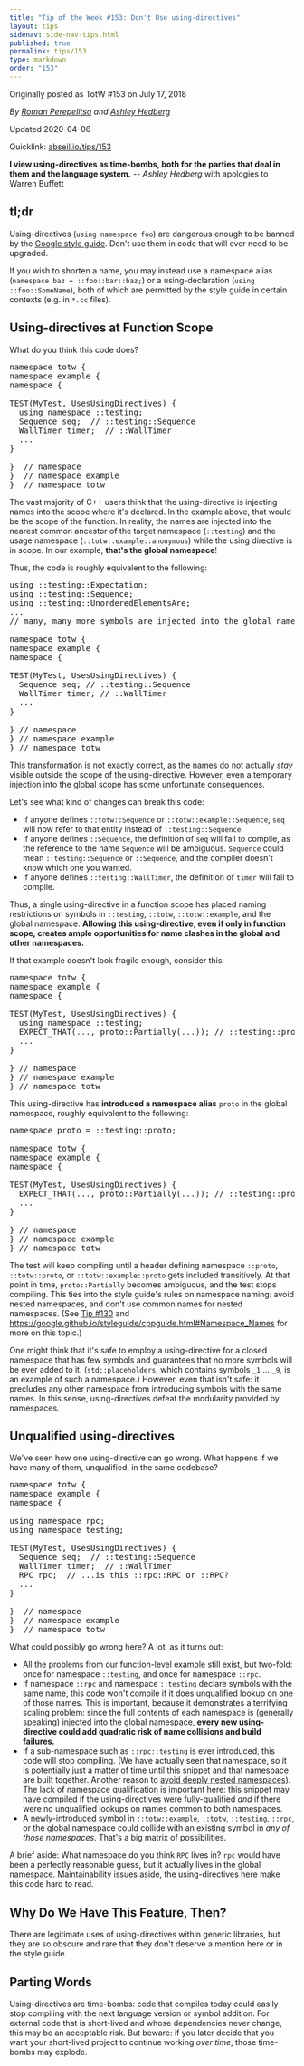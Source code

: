```yaml
---
title: "Tip of the Week #153: Don't Use using-directives"
layout: tips
sidenav: side-nav-tips.html
published: true
permalink: tips/153
type: markdown
order: "153"
---
```


Originally posted as TotW #153 on July 17, 2018

*By [Roman Perepelitsa](mailto:roman.perepelitsa@gmail.com) and [Ashley Hedberg](mailto:ahedberg@google.com)*

Updated 2020-04-06

Quicklink: [abseil.io/tips/153](https://abseil.io/tips/153)


**I view using-directives as time-bombs, both for the parties that deal in them
and the language system.** -- *Ashley Hedberg* with apologies to Warren Buffett

## tl;dr

Using-directives (`using namespace foo`) are dangerous enough to be banned by
the
[Google style guide](https://google.github.io/styleguide/cppguide.html#Namespaces).
Don't use them in code that will ever need to be upgraded.

If you wish to shorten a name, you may instead use a namespace alias (`namespace
baz = ::foo::bar::baz;`) or a using-declaration (`using ::foo::SomeName`), both
of which are permitted by the style guide in certain contexts (e.g. in `*.cc`
files).

## Using-directives at Function Scope

What do you think this code does?

<pre class="prettyprint lang-cpp bad-code">
namespace totw {
namespace example {
namespace {

TEST(MyTest, UsesUsingDirectives) {
  using namespace ::testing;
  Sequence seq;  // ::testing::Sequence
  WallTimer timer;  // ::WallTimer
  ...
}

}  // namespace
}  // namespace example
}  // namespace totw
</pre>

The vast majority of C++ users think that the using-directive is injecting names
into the scope where it's declared. In the example above, that would be the
scope of the function. In reality, the names are injected into the nearest
common ancestor of the target namespace (`::testing`) and the usage namespace
(`::totw::example::anonymous`) while the using directive is in scope. In our
example, **that's the global namespace**!

Thus, the code is roughly equivalent to the following:

<pre class="prettyprint lang-cpp bad-code">
using ::testing::Expectation;
using ::testing::Sequence;
using ::testing::UnorderedElementsAre;
...
// many, many more symbols are injected into the global namespace

namespace totw {
namespace example {
namespace {

TEST(MyTest, UsesUsingDirectives) {
  Sequence seq; // ::testing::Sequence
  WallTimer timer; // ::WallTimer
  ...
}

} // namespace
} // namespace example
} // namespace totw
</pre>

This transformation is not exactly correct, as the names do not actually *stay*
visible outside the scope of the using-directive. However, even a temporary
injection into the global scope has some unfortunate consequences.

Let's see what kind of changes can break this code:

*   If anyone defines `::totw::Sequence` or `::totw::example::Sequence`, `seq`
    will now refer to that entity instead of `::testing::Sequence`.
*   If anyone defines `::Sequence`, the definition of `seq` will fail to
    compile, as the reference to the name `Sequence` will be ambiguous.
    `Sequence` could mean `::testing::Sequence` or `::Sequence`, and the
    compiler doesn't know which one you wanted.
*   If anyone defines `::testing::WallTimer`, the definition of `timer` will
    fail to compile.

Thus, a single using-directive in a function scope has placed naming
restrictions on symbols in `::testing`, `::totw`, `::totw::example`, and the
global namespace. **Allowing this using-directive, even if only in function
scope, creates ample opportunities for name clashes in the global and other
namespaces.**

If that example doesn't look fragile enough, consider this:

<pre class="prettyprint lang-cpp bad-code">
namespace totw {
namespace example {
namespace {

TEST(MyTest, UsesUsingDirectives) {
  using namespace ::testing;
  EXPECT_THAT(..., proto::Partially(...)); // ::testing::proto::Partially
  ...
}

} // namespace
} // namespace example
} // namespace totw
</pre>

This using-directive has **introduced a namespace alias** `proto` in the global
namespace, roughly equivalent to the following:

<pre class="prettyprint lang-cpp bad-code">
namespace proto = ::testing::proto;

namespace totw {
namespace example {
namespace {

TEST(MyTest, UsesUsingDirectives) {
  EXPECT_THAT(..., proto::Partially(...)); // ::testing::proto::Partially
  ...
}

} // namespace
} // namespace example
} // namespace totw
</pre>

The test will keep compiling until a header defining namespace `::proto`,
`::totw::proto`, or `::totw::example::proto` gets included transitively. At that
point in time, `proto::Partially` becomes ambiguous, and the test stops
compiling. This ties into the style guide's rules on namespace naming: avoid
nested namespaces, and don't use common names for nested namespaces. (See
[Tip #130](/tips/130) and
https://google.github.io/styleguide/cppguide.html#Namespace_Names for more on
this topic.)

One might think that it's safe to employ a using-directive for a closed
namespace that has few symbols and guarantees that no more symbols will be ever
added to it. (`std::placeholders`, which contains symbols `_1` ... `_9`, is an
example of such a namespace.) However, even that isn't safe: it precludes any
other namespace from introducing symbols with the same names. In this sense,
using-directives defeat the modularity provided by namespaces.

## Unqualified using-directives

We've seen how one using-directive can go wrong. What happens if we have many of
them, unqualified, in the same codebase?

<pre class="prettyprint lang-cpp bad-code">
namespace totw {
namespace example {
namespace {

using namespace rpc;
using namespace testing;

TEST(MyTest, UsesUsingDirectives) {
  Sequence seq;  // ::testing::Sequence
  WallTimer timer;  // ::WallTimer
  RPC rpc;  // ...is this ::rpc::RPC or ::RPC?
  ...
}

}  // namespace
}  // namespace example
}  // namespace totw
</pre>

What could possibly go wrong here? A lot, as it turns out:

*   All the problems from our function-level example still exist, but two-fold:
    once for namespace `::testing`, and once for namespace `::rpc`.
*   If namespace `::rpc` and namespace `::testing` declare symbols with the same
    name, this code won't compile if it does unqualified lookup on one of those
    names. This is important, because it demonstrates a terrifying scaling
    problem: since the full contents of each namespace is (generally speaking)
    injected into the global namespace, **every new using-directive could add
    quadratic risk of name collisions and build failures.**
*   If a sub-namespace such as `::rpc::testing` is ever introduced, this code
    will stop compiling. (We have actually seen that namespace, so it is
    potentially just a matter of time until this snippet and that namespace are
    built together. Another reason to
    [avoid deeply nested namespaces](/tips/130)). The lack of namespace
    qualification is important here: this snippet may have compiled if the
    using-directives were fully-qualified *and* if there were no unqualified
    lookups on names common to both namespaces.
*   A newly-introduced symbol in `::totw::example`, `::totw`, `::testing`,
    `::rpc`, or the global namespace could collide with an existing symbol in
    *any of those namespaces*. That's a big matrix of possibilities.

A brief aside: What namespace do you think `RPC` lives in? `rpc` would have been
a perfectly reasonable guess, but it actually lives in the global namespace.
Maintainability issues aside, the using-directives here make this code hard to
read.

## Why Do We Have This Feature, Then?

There are legitimate uses of using-directives within generic libraries, but they
are so obscure and rare that they don't deserve a mention here or in the style
guide.

## Parting Words

Using-directives are time-bombs: code that compiles today could easily stop
compiling with the next language version or symbol addition. For external code
that is short-lived and whose dependencies never change, this may be an
acceptable risk. But beware: if you later decide that you want your short-lived
project to continue working *over time*, those time-bombs may explode.
